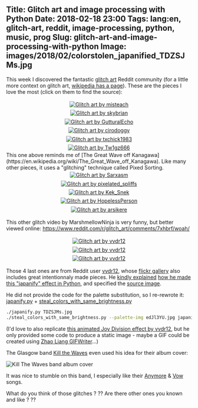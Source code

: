 Title: Glitch art and image processing with Python
Date: 2018-02-18 23:00
Tags: lang:en, glitch-art, reddit, image-processing, python, music, prog
Slug: glitch-art-and-image-processing-with-python
Image: images/2018/02/colorstolen_japanified_TDZSJMs.jpg
---

This week I discovered the fantastic [glitch art](https://www.reddit.com/r/glitch_art) Reddit community
(for a little more context on glitch art, [wikipedia has a page](https://en.wikipedia.org/wiki/Glitch_art)).
These are the pieces I love the most (click on them to find the source):

<a href="https://www.reddit.com/r/glitch_art/comments/7x3ps0/dream_girl_gaze/">
<div class="lazyload" data-noscript=""><noscript><img alt="Glitch art by misteach" src="images/2018/02/pd1gx9xucuf01.jpg"></noscript></div>
</a>

<a href="https://www.reddit.com/r/glitch_art/comments/75ok6f/walk_it_off/">
<div class="lazyload" data-noscript=""><noscript><img alt="Glitch art by skybrian" src="images/2018/02/zqvSQdO.png"></noscript></div>
</a>

<a href="https://www.reddit.com/r/glitch_art/comments/5wbei8/pxl_rain/">
<div class="lazyload" data-noscript=""><noscript><img alt="Glitch art by GutturalEcho" src="images/2018/02/ljc76jy3s8iy.jpg"></noscript></div>
</a>

<a href="https://www.reddit.com/r/pixelsorting/comments/757ung/a_bit_of_rain/">
<div class="lazyload" data-noscript=""><noscript><img alt="Glitch art by cirodoggy" src="images/2018/02/31t7i2m9rrqz.jpg"></noscript></div>
</a>

<a href="https://www.reddit.com/r/glitch_art/comments/7glph4/the_heavens_opened_up_when_the_rain_came/">
<div class="lazyload" data-noscript=""><noscript><img alt="Glitch art by txchick1983" src="images/2018/02/fBb1s47.png"></noscript></div>
</a>

<a href="https://www.reddit.com/r/pixelsorting/comments/61iwka/liquid_metal/">
<div class="lazyload" data-noscript=""><noscript><img alt="Glitch art by Tw1gz666" src="images/2018/02/tap4xb93enny.jpg"></noscript></div>
</a>
This one above reminds me of [The Great Wave off Kanagawa](https://en.wikipedia.org/wiki/The_Great_Wave_off_Kanagawa).
Like many other pieces, it uses a "glitching" technique called Pixed Sorting.

<a href="https://www.reddit.com/r/glitch_art/comments/6nsxna/city_lights/">
<div class="lazyload" data-noscript=""><noscript><img alt="Glitch art by Sarxasm" src="images/2018/02/DKgMD0A.jpg"></noscript></div>
</a>

<a href="https://www.reddit.com/r/pixelsorting/comments/7b3u4x/have_you_ever_retired_a_human_by_mistake/">
<div class="lazyload" data-noscript=""><noscript><img alt="Glitch art by pixelated_spliffs" src="images/2018/02/nxmkk00scbwz.jpg"></noscript></div>
</a>

<a href="https://www.reddit.com/r/glitch_art/comments/79bm2k/lost_city/">
<div class="lazyload" data-noscript=""><noscript><img alt="Glitch art by Kek_Snek" src="images/2018/02/ep2fjwlh3muz.jpg"></noscript></div>
</a>

<a href="https://www.reddit.com/r/glitch_art/comments/22dk1u/wakegif/">
<div class="lazyload" data-noscript=""><noscript><img alt="Glitch art by HopelessPerson" src="images/2018/02/SFVf5ov.gif"></noscript></div>
</a>

<a href="https://www.reddit.com/r/glitch_art/comments/6ylvyw/you_cant_handle_the_glitch_by_arsikere/">
<div class="lazyload" data-noscript=""><noscript><img alt="Glitch art by arsikere" src="images/2018/02/AWlGFnu.gif"></noscript></div>
</a>

This other glitch video by MarshmellowNinja is very funny, but better viewed online: <https://www.reddit.com/r/glitch_art/comments/7xhbrf/woah/>

<a href="https://www.reddit.com/r/glitch_art/comments/26w188/a_landscape_piece/">
<div class="lazyload" data-noscript=""><noscript><img alt="Glitch art by vvdr12" src="images/2018/02/vvdr12_14116705239_cd7ae031e4_k.jpg"></noscript></div>
</a>

<a href="https://www.reddit.com/r/glitch_art/comments/1kztnf/japanization_python_pixel_editing_bug/">
<div class="lazyload" data-noscript=""><noscript><img alt="Glitch art by vvdr12" src="images/2018/02/vvdr12_9655801399_c763157694_o.png"></noscript></div>
</a>

<a href="https://www.flickr.com/photos/vvdr12/10343539123/">
<div class="lazyload" data-noscript=""><noscript><img alt="Glitch art by vvdr12" src="images/2018/02/vvdr12_10343539123_128a0c8375_k.jpg"></noscript></div>
</a>

Those 4 last ones are from Reddit user [vvdr12](https://www.reddit.com/user/vvdr12), whose [flickr gallery](https://www.flickr.com/photos/vvdr12/) also includes great intentionnaly made pieces. He [kindly explained](https://www.reddit.com/r/glitch_art/comments/1kztnf/japanization_python_pixel_editing_bug/) [how he made this "japanify" effect in Python](https://www.reddit.com/r/glitch_art/comments/1p5mno/elephant_hill/), and specified the [source image](http://imgur.com/TDZSJMs).

He did not provide the code for the palette substitution, so I re-rewrote it: [japanify.py](https://github.com/Lucas-C/dotfiles_and_notes/blob/master/languages/python/img_processing/japanify.py) + [steal_colors_with_same_brightness.py](https://github.com/Lucas-C/dotfiles_and_notes/blob/master/languages/python/img_processing/steal_colors_with_same_brightness.py)
```bash
./japanify.py TDZSJMs.jpg
./steal_colors_with_same_brightness.py --palette-img edJl3YU.jpg japanified_TDZSJMs.jpg
```

(I'd love to also replicate [this animated Joy Division effect by vvdr12](https://imgur.com/Jcs4BMw), but he only provided some code to produce a static image - maybe a GIF could be created using [Zhao Liang GIFWriter](https://github.com/neozhaoliang/pywonderland/blob/master/src/wilson/encoder.py)...)

The Glasgow band [Kill the Waves](https://soundcloud.com/killthewaves) even used his idea for their album cover:

![Kill The Waves band album cover](http://i.imgur.com/JrPsI1y.jpg)

It was nice to stumble on this band, I especially like their [Anymore](https://soundcloud.com/tonguesmusic/anymore) & [Vow](https://soundcloud.com/killthewaves/vow) songs.

What do you think of those glitches ? ?? Are there other ones you known and like ? ??

<style>
img {
    max-height: 80vh;
}
.lazyload, .lazyloaded {
    padding: .2rem;
    display: flex;
    justify-content: center;
    align-items: center;
}
.lazyloading {
    opacity: 0;
}
.lazyloaded {
    opacity: 1;
    transition: opacity 300ms;
}
</style>
